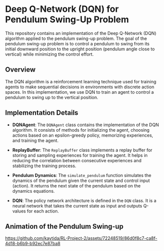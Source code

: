 # Deep Q-Network (DQN) for Pendulum Swing-Up Problem

This repository contains an implementation of the Deep Q-Network (DQN) algorithm applied to the pendulum swing-up problem. The goal of the pendulum swing-up problem is to control a pendulum to swing from its initial downward position to the upright position (pendulum angle close to vertical) while minimizing the control effort.

## Overview

The DQN algorithm is a reinforcement learning technique used for training agents to make sequential decisions in environments with discrete action spaces. In this implementation, we use DQN to train an agent to control a pendulum to swing up to the vertical position.

## Implementation Details

- **DQNAgent**: The `DQNAgent` class contains the implementation of the DQN algorithm. It consists of methods for initializing the agent, choosing actions based on an epsilon-greedy policy, memorizing experiences, and training the agent.




- **ReplayBuffer**: The `ReplayBuffer` class implements a replay buffer for storing and sampling experiences for training the agent. It helps in reducing the correlation between consecutive experiences and stabilizing the training process.

- **Pendulum Dynamics**: The `simulate_pendulum` function simulates the dynamics of the pendulum given the current state and control input (action). It returns the next state of the pendulum based on the dynamics equations.

- **DQN**: The policy network architecture is defined in the `DQN` class. It is a neural network that takes the current state as input and outputs Q-values for each action.

## Animation of the Pendulum Swing-up

https://github.com/kaytida/RL-Project-2/assets/72248519/86d0f8c7-ca8f-4d18-b6b9-b92ec7e87ba8
